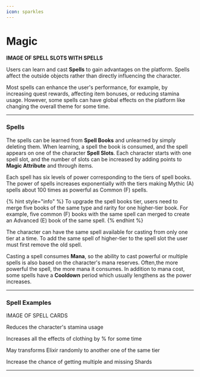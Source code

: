 ```yaml
---
icon: sparkles
---
```


# Magic

**IMAGE OF SPELL SLOTS WITH SPELLS**

Users can learn and cast **Spells** to gain advantages on the platform. Spells affect the outside objects rather than directly influencing the character.

Most spells can enhance the user's performance, for example, by increasing quest rewards, affecting item bonuses, or reducing stamina usage. However, some spells can have global effects on the platform like changing the overall theme for some time.

***

### Spells

The spells can be learned from **Spell Books** and unlearned by simply deleting them. When learning, a spell the book is consumed, and the spell appears on one of the character **Spell Slots**. Each character starts with one spell slot, and the number of slots can be increased by adding points to **Magic Attribute** and through items.

Each spell has six levels of power corresponding to the tiers of spell books. The power of spells increases exponentially with the tiers making Mythic (A) spells about 100 times as powerful as Common (F) spells. 

{% hint style="info" %}
To upgrade the spell books tier, users need to merge five books of the same type and rarity for one higher-tier book. For example, five common (F) books with the same spell can merged to create an Advanced (E) book of the same spell.
{% endhint %}

The character can have the same spell available for casting from only one tier at a time. To add the same spell of higher-tier to the spell slot the user must first remove the old spell.

Casting a spell consumes **Mana**, so the ability to cast powerful or multiple spells is also based on the character's mana reserves. Often,the more powerful the spell, the more mana it consumes. In addition to mana cost, some spells have a **Cooldown** period which usually lengthens as the power increases.

***

### Spell Examples

IMAGE OF SPELL CARDS


Reduces the character's stamina usage

Increases all the effects of clothing by % for some time 

May transforms Elixir randomly to another one of the same tier

Increase the chance of getting multiple and missing Shards

* * *